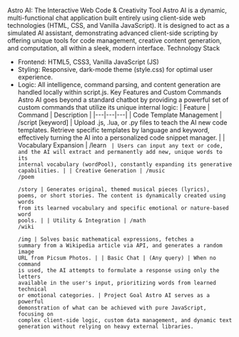 Astro AI: The Interactive Web Code & Creativity Tool
Astro AI is a dynamic, multi-functional chat application built entirely using client-side web technologies (HTML, CSS, and Vanilla JavaScript). It is designed to act as a simulated AI assistant, demonstrating advanced client-side scripting by offering unique tools for code management, creative content generation, and computation, all within a sleek, modern interface.
Technology Stack
 * Frontend: HTML5, CSS3, Vanilla JavaScript (JS)
 * Styling: Responsive, dark-mode theme (style.css) for optimal user experience.
 * Logic: All intelligence, command parsing, and content generation are handled locally within script.js.
Key Features and Custom Commands
Astro AI goes beyond a standard chatbot by providing a powerful set of custom commands that utilize its unique internal logic:
| Feature | Command | Description |
|---|---|---|
| Code Template Management | /script <lang> [keyword] | Upload .js, .lua, or .py files to teach the AI new code templates. Retrieve specific templates by language and keyword, effectively turning the AI into a personalized code snippet manager. |
| Vocabulary Expansion | /learn <code> | Users can input any text or code, and the AI will extract and permanently add new, unique words to its internal vocabulary (wordPool), constantly expanding its generative capabilities. |
| Creative Generation | /music <theme><br>/poem <theme><br>/story | Generates original, themed musical pieces (lyrics), poems, or short stories. The content is dynamically created using words from its learned vocabulary and specific emotional or nature-based word pools. |
| Utility & Integration | /math <expr><br>/wiki <query><br>/img | Solves basic mathematical expressions, fetches a summary from a Wikipedia article via API, and generates a random image URL from Picsum Photos. |
| Basic Chat | (Any query) | When no command is used, the AI attempts to formulate a response using only the letters available in the user's input, prioritizing words from learned technical or emotional categories. |
Project Goal
Astro AI serves as a powerful demonstration of what can be achieved with pure JavaScript, focusing on complex client-side logic, custom data management, and dynamic text generation without relying on heavy external libraries.

